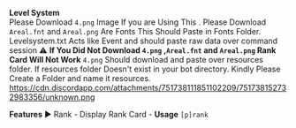 **Level System**<br>
Please Download `4.png` Image If you are Using This .
Please Download `Areal.fnt` and `Areal.png` Are Fonts This Should Paste in Fonts Folder.
Levelsystem.txt Acts like Event and should paste raw data over command session
:warning: **If You Did Not Download `4.png` ,`Areal.fnt` and `Areal.png` Rank Card  Will Not Work**
`4.png` Should download and paste over resources folder. If resources folder Doesn't exist in your bot directory. Kindly Please Create a Folder and name it resources.
https://cdn.discordapp.com/attachments/751738111851102209/751738152732983356/unknown.png

__Features__
:arrow_forward: Rank - Display Rank Card - **Usage** `[p]rank`
